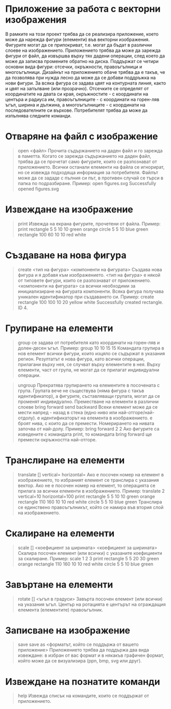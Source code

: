 ﻿ # Приложение за работа с векторни изображения
В рамките на този проект трябва да се реализира приложение, което може да нарежда фигури (елементи) във векторни изображения. Фигурите могат да се припокриват, т.е. могат да бъдат в различни слоеве на изображението. Приложението трябва да може да зарежда фигури от файл, да извършва върху тях дадени операции, след което да може да записва промените обратно на диска.
Поддържат се четири основни вида фигури: отсечки, окръжности, правоъгълници и многоъгълници. Дизайнът на приложението обаче трябва да е такъв, че да позволява при нужда лесно да може да се добави поддръжка на нови фигури. За всяка фигура се задава цвят на контурната линия, както и цвят на запълване (или прозрачно).
Отсечките се определят от координатите на двата си края, окръжностите  - с координати на центъра и радиуса им, правоъгълниците  - с координати на горен-ляв ъгъл, ширина и дължина, а многоъгълниците - с координати на последователните си върхове.
Потребителят трябва да може да изпълнява следните команди.
# Отваряне на файл с изображение
> open <файл>
Прочита съдържанието на даден файл и го зарежда в паметта. Когато се зарежда съдържанието на даден файл, трябва да се прочетат само фигурите, които се разпознават от приложението. Всички останали елементи на файла се игнорират, но се извежда подходяща информация за потребителя. 
Файлът може да се зададе с пълния си път, в противен случай се търси в папка по подразбиране.
Пример:
> open figures.svg
Successfully opened figures.svg
# Извеждане на изображение
> print 
Извежда на екрана фигурите, прочетени от файла. 
Пример:
> print
rectangle 5 5 10 10 green orange
circle 5 5 10 blue green
rectangle 100 60 10 10 red white
# Създаване на нова фигура
> create <тип на фигура> <компоненти на фигурата>
Създава нова фигура и я добавя към изображението.
<тип на фигура> е някой от типовете фигури, които се разпознават от приложението. 
<компоненти на фигурата> са всички необходими за инициализиране на фигурата компоненти. Всяка фигура получава уникален идентификатор при създаването си.
Пример:
> create rectangle 100 100 10 20 yellow white
Successfully created rectangle. ID 4.
# Групиране на елементи
> group <region>
<region> се задава от потребителя като координати на горен-ляв и долен-десен ъгъл.
Пример:
> group 10 10 15 15
Командата групира в нов елемент всички фигури, които изцяло се съдържат в указания регион. Резултатът е нова фигура, като всички операции, прилагани върху нея,  се случват върху елементите в нея. Върху елементи, част от група, не могат да се прилагат индивидуални операции.

> ungroup <id>
Прекратява групирането на елементите в посочената с <id> група. Групата вече не съществува (няма фигура с такъв идентификатор), а фигурите, съставляващи групата, могат да се променят индивидуално.
Преместване на елементи в различни слоеве
> bring forward <id> <n>
> send backward <id> <n>
Всеки елемент може да се мести напред - назад в стека (едно ниво или най-отгоре/най-отдолу). <id> е идентификаторът на елемента в изображението. <n> е броят нива, с които да се премести. Номерирането на нивата започва от най-долу.
Пример:
> bring forward 2 2
Ако фигурите са изведените с командата print, то командата bring forward ще премести окръжността най-отгоре.
# Транслиране на елементи
> translate [<id>] vertical=<v> horizontal=<h>
Ако е посочен номер на елемент в изображението, то избраният елемент се транслира с указания вектор. Ако не е посочен номер на елемент, то операцията се прилага за всички елементи в изображението.
Пример:
> translate 2 vertical=10 horizontal=100
> print
rectangle 5 5 10 10 green orange
rectangle 110 160 10 10 red white
circle 5 5 10 blue green
Транслира се единствено правоъгълникът, който се намира във втория слой на изображението.
# Скалиране на елементи
> scale [<id>] <коефициент за ширината> <коефициент за ширината>
Скалира посочен елемент (или всички) с указаните коефициенти за скалиране.
Пример:
> scale 1 2 3
> print
rectangle 5 5 20 30 green orange
rectangle 110 160 10 10 red white
circle 5 5 10 blue green
# Завъртане на елементи
> rotate [<id>] <ъгъл в градуси>
Завърта посочен елемент (или всички) на указания ъгъл. Център на ротацията е центърът на ограждащия елемента (елементите) правоъгълник.
# Записване на изображение
> save
> save as <форматът, който се поддържа от вашето приложение>
Приложението трябва да поддържа два вида извеждане: в избран от вас формат и в някакъв графичен формат, който може да се визуализира (ppn, bmp, svg или друг).
# Извеждане на познатите команди
> help
Извежда списък на командите, които се поддържат от приложението.

